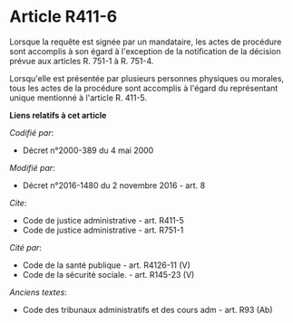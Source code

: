 # Article R411-6

Lorsque la requête est signée par un mandataire, les actes de procédure sont accomplis à son égard à l'exception de la
notification de la décision prévue aux articles R. 751-1 à R. 751-4. 

Lorsqu'elle est présentée par plusieurs personnes physiques ou morales, tous les actes de la procédure sont accomplis à
l'égard du représentant unique mentionné à l'article R. 411-5.

**Liens relatifs à cet article**

_Codifié par_:

  - Décret n°2000-389 du 4 mai 2000

_Modifié par_:

  - Décret n°2016-1480 du 2 novembre 2016 - art. 8

_Cite_:

  - Code de justice administrative - art. R411-5
  - Code de justice administrative - art. R751-1

_Cité par_:

  - Code de la santé publique - art. R4126-11 (V)
  - Code de la sécurité sociale. - art. R145-23 (V)

_Anciens textes_:

  - Code des tribunaux administratifs et des cours adm - art. R93 (Ab)
